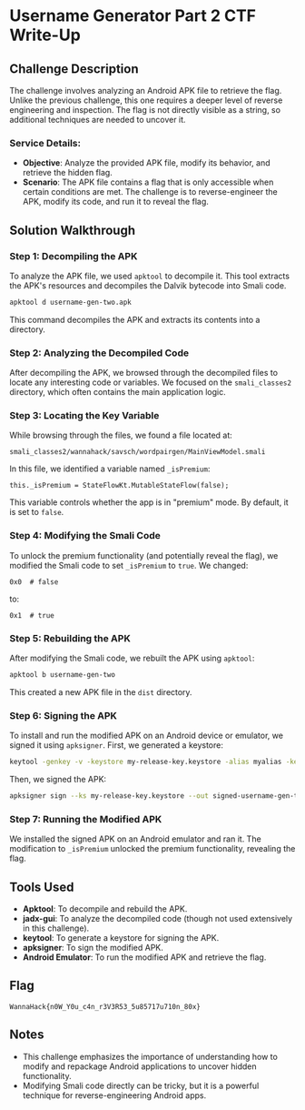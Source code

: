 # Username Generator Part 2 CTF Write-Up

## Challenge Description
The challenge involves analyzing an Android APK file to retrieve the flag. Unlike the previous challenge, this one requires a deeper level of reverse engineering and inspection. The flag is not directly visible as a string, so additional techniques are needed to uncover it.

### Service Details:
- **Objective**: Analyze the provided APK file, modify its behavior, and retrieve the hidden flag.
- **Scenario**: The APK file contains a flag that is only accessible when certain conditions are met. The challenge is to reverse-engineer the APK, modify its code, and run it to reveal the flag.

## Solution Walkthrough

### Step 1: Decompiling the APK
To analyze the APK file, we used `apktool` to decompile it. This tool extracts the APK's resources and decompiles the Dalvik bytecode into Smali code.

```bash
apktool d username-gen-two.apk
```

This command decompiles the APK and extracts its contents into a directory.

### Step 2: Analyzing the Decompiled Code
After decompiling the APK, we browsed through the decompiled files to locate any interesting code or variables. We focused on the `smali_classes2` directory, which often contains the main application logic.

### Step 3: Locating the Key Variable
While browsing through the files, we found a file located at:

```
smali_classes2/wannahack/savsch/wordpairgen/MainViewModel.smali
```

In this file, we identified a variable named `_isPremium`:

```smali
this._isPremium = StateFlowKt.MutableStateFlow(false);
```

This variable controls whether the app is in "premium" mode. By default, it is set to `false`.

### Step 4: Modifying the Smali Code
To unlock the premium functionality (and potentially reveal the flag), we modified the Smali code to set `_isPremium` to `true`. We changed:

```smali
0x0  # false
```

to:

```smali
0x1  # true
```

### Step 5: Rebuilding the APK
After modifying the Smali code, we rebuilt the APK using `apktool`:

```bash
apktool b username-gen-two
```

This created a new APK file in the `dist` directory.

### Step 6: Signing the APK
To install and run the modified APK on an Android device or emulator, we signed it using `apksigner`. First, we generated a keystore:

```bash
keytool -genkey -v -keystore my-release-key.keystore -alias myalias -keyalg RSA -keysize 2048 -validity 10000
```

Then, we signed the APK:

```bash
apksigner sign --ks my-release-key.keystore --out signed-username-gen-two.apk username-gen-two/dist/username-gen-two.apk
```

### Step 7: Running the Modified APK
We installed the signed APK on an Android emulator and ran it. The modification to `_isPremium` unlocked the premium functionality, revealing the flag.

## Tools Used
- **Apktool**: To decompile and rebuild the APK.
- **jadx-gui**: To analyze the decompiled code (though not used extensively in this challenge).
- **keytool**: To generate a keystore for signing the APK.
- **apksigner**: To sign the modified APK.
- **Android Emulator**: To run the modified APK and retrieve the flag.

## Flag
`WannaHack{n0W_Y0u_c4n_r3V3R53_5u85717u710n_80x}`

## Notes
- This challenge emphasizes the importance of understanding how to modify and repackage Android applications to uncover hidden functionality.
- Modifying Smali code directly can be tricky, but it is a powerful technique for reverse-engineering Android apps.